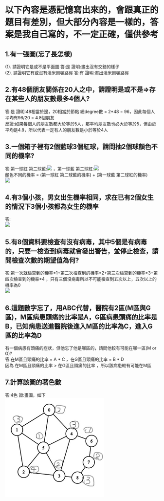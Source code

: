 # 以下內容是憑記憶寫出來的，會跟真正的題目有差別，但大部分內容是一樣的，答案是我自己寫的，不一定正確，僅供參考
## 1.有一張圖(忘了長怎樣)
(1). 請證明它是或不是平面圖 答:是 證明:畫出沒有交錯的樣子\
(2). 請證明它有或沒有漢米爾頓路徑 答:有 證明:畫出漢米爾頓路徑
## 2.有48個朋友關係在20人之中，請證明是或不是=>存在某些人的朋友數最多4個人?
答:是
證明:48相當於邊，20相當於節點 總degree數 = 2\*48 = 96，因此每個人平均有96/20 = 4.8個朋友\
反證:如果每個人的朋友數都大於等於5人，那平均朋友數也必大於等於5，但由於平均是4.8，所以代表一定有人的朋友數是小於等於4人
## 3.一個箱子裡有2個藍球3個紅球，請問抽2個球顏色不同的機率?

答:第一球紅 第二球藍:<img src="https://render.githubusercontent.com/render/math?math=\frac{3}{5} * \frac{2}{4}"> ，第一球藍 第二球紅:<img src="https://render.githubusercontent.com/render/math?math=\frac{2}{5} * \frac{3}{4}">\
顏色不同的機率 = (第一球紅 第二球藍的機率) + (第一球藍 第二球紅的機率)\
<img src="https://render.githubusercontent.com/render/math?math=\frac{12}{20} = \frac{6}{20} %2B \frac{6}{20} = \frac{3}{5}">

## 4.有3個小孩，男女出生機率相同，求在已有2個女生的情況下3個小孩都為女生的機率
答:\
<img src="https://render.githubusercontent.com/render/math?math=\frac{3girls}{3girls%2B2girls-1boy} = \frac{\frac{1}{2}}{\frac{1}{2}%2B\frac{1}{2}} = \frac{1}{2}">

## 5.有8個資料要檢查有沒有病毒，其中5個是有病毒的，只要一檢查到病毒就會發出警告，並停止檢查，請問檢查次數的期望值為何?
答:第一次就檢查到的機率\*1+第二次檢查到的機率\*2+第三次檢查到的機率\*3+第四次檢查到的機率\*4 ，只有三個沒病毒所以不可能檢查到五次以上，五次以上的機率為0\
<img src="https://render.githubusercontent.com/render/math?math=\frac{5}{8}*1%2B(\frac{3}{8}*\frac{5}{7})*2%2B(\frac{3}{8}*\frac{2}{7}*\frac{5}{6})*3%2B(\frac{3}{8}*\frac{2}{7}*\frac{1}{6}*\frac{5}{5})*4 = \frac{3}{2}">

## 6.這題數字忘了，用ABC代替，醫院有2區(M區與G區)，M區病患頭痛的比率是A，G區病患頭痛的比率是B，已知病患送進醫院後進入M區的比率為C，進入G區的比率為D
有一個病患有頭痛的症狀，但他忘了他是哪區的，請問他較有可能在哪一區(M or G)?\
答:在M區且頭痛的比率 = A \* C ，在G區且頭痛的比率 = B \* D\
因為 在M區且頭痛的比率 > 在G區且頭痛的比率 ，所以該病患較有可能在M區
## 7.計算該圖的著色數
答:4色 證:畫圖，如下\
![image](Inkedgraph_LI.jpg)
